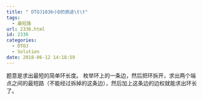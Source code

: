 ```yaml
---
title: " DTOJ1036小D的旅途\t\t"
tags:
  - 最短路
url: 2336.html
id: 2336
categories:
  - DTOJ
  - Solution
date: 2018-06-12 14:18:59
---
```


题意是求出最短的简单环长度。 枚举环上的一条边，然后把环拆开，求出两个端点之间的最短路（不能经过拆掉的这条边），然后加上这条边的边权就能求出环长了。